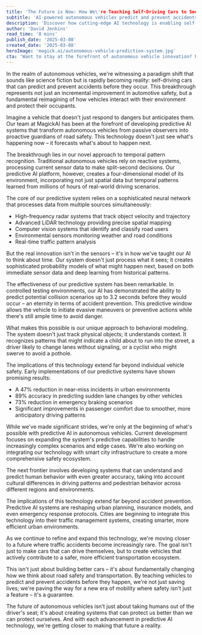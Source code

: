 ```yaml
---
title: 'The Future is Now: How We\'re Teaching Self-Driving Cars to See Accidents Before They Happen'
subtitle: 'AI-powered autonomous vehicles predict and prevent accidents with groundbreaking technology'
description: 'Discover how cutting-edge AI technology is enabling self-driving cars to predict and prevent accidents before they happen, revolutionizing road safety with a remarkable 47% reduction in near-miss incidents in urban environments.'
author: 'David Jenkins'
read_time: '8 mins'
publish_date: '2025-03-08'
created_date: '2025-03-08'
heroImage: 'magick.ai/autonomous-vehicle-prediction-system.jpg'
cta: 'Want to stay at the forefront of autonomous vehicle innovation? Follow us on LinkedIn for regular updates on how we're revolutionizing road safety with predictive AI technology.'
---
```


In the realm of autonomous vehicles, we're witnessing a paradigm shift that sounds like science fiction but is rapidly becoming reality: self-driving cars that can predict and prevent accidents before they occur. This breakthrough represents not just an incremental improvement in automotive safety, but a fundamental reimagining of how vehicles interact with their environment and protect their occupants.

Imagine a vehicle that doesn't just respond to dangers but anticipates them. Our team at MagickAI has been at the forefront of developing predictive AI systems that transform autonomous vehicles from passive observers into proactive guardians of road safety. This technology doesn't just see what's happening now – it forecasts what's about to happen next.

The breakthrough lies in our novel approach to temporal pattern recognition. Traditional autonomous vehicles rely on reactive systems, processing current sensor data to make split-second decisions. Our predictive AI platform, however, creates a four-dimensional model of its environment, incorporating not just spatial data but temporal patterns learned from millions of hours of real-world driving scenarios.

The core of our predictive system relies on a sophisticated neural network that processes data from multiple sources simultaneously:

- High-frequency radar systems that track object velocity and trajectory
- Advanced LiDAR technology providing precise spatial mapping
- Computer vision systems that identify and classify road users
- Environmental sensors monitoring weather and road conditions
- Real-time traffic pattern analysis

But the real innovation isn't in the sensors – it's in how we've taught our AI to think about time. Our system doesn't just process what it sees; it creates sophisticated probability models of what might happen next, based on both immediate sensor data and deep learning from historical patterns.

The effectiveness of our predictive system has been remarkable. In controlled testing environments, our AI has demonstrated the ability to predict potential collision scenarios up to 3.2 seconds before they would occur – an eternity in terms of accident prevention. This predictive window allows the vehicle to initiate evasive maneuvers or preventive actions while there's still ample time to avoid danger.

What makes this possible is our unique approach to behavioral modeling. The system doesn't just track physical objects; it understands context. It recognizes patterns that might indicate a child about to run into the street, a driver likely to change lanes without signaling, or a cyclist who might swerve to avoid a pothole.

The implications of this technology extend far beyond individual vehicle safety. Early implementations of our predictive systems have shown promising results:

- A 47% reduction in near-miss incidents in urban environments
- 89% accuracy in predicting sudden lane changes by other vehicles
- 73% reduction in emergency braking scenarios
- Significant improvements in passenger comfort due to smoother, more anticipatory driving patterns

While we've made significant strides, we're only at the beginning of what's possible with predictive AI in autonomous vehicles. Current development focuses on expanding the system's predictive capabilities to handle increasingly complex scenarios and edge cases. We're also working on integrating our technology with smart city infrastructure to create a more comprehensive safety ecosystem.

The next frontier involves developing systems that can understand and predict human behavior with even greater accuracy, taking into account cultural differences in driving patterns and pedestrian behavior across different regions and environments.

The implications of this technology extend far beyond accident prevention. Predictive AI systems are reshaping urban planning, insurance models, and even emergency response protocols. Cities are beginning to integrate this technology into their traffic management systems, creating smarter, more efficient urban environments.

As we continue to refine and expand this technology, we're moving closer to a future where traffic accidents become increasingly rare. The goal isn't just to make cars that can drive themselves, but to create vehicles that actively contribute to a safer, more efficient transportation ecosystem.

This isn't just about building better cars – it's about fundamentally changing how we think about road safety and transportation. By teaching vehicles to predict and prevent accidents before they happen, we're not just saving lives; we're paving the way for a new era of mobility where safety isn't just a feature – it's a guarantee.

The future of autonomous vehicles isn't just about taking humans out of the driver's seat; it's about creating systems that can protect us better than we can protect ourselves. And with each advancement in predictive AI technology, we're getting closer to making that future a reality.